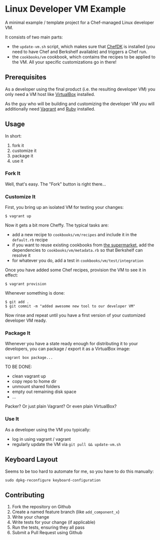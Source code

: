 
# Linux Developer VM Example

A minimal example / template project for a Chef-managed Linux developer VM.

It consists of two main parts:

 * the `update-vm.sh` script, which makes sure that [ChefDK](https://downloads.chef.io/chef-dk/)
   is installed (you need to have Chef and Berkshelf available) and triggers a Chef run.
 * the `cookbooks/vm` cookbook, which contains the recipes to be applied to the VM.
   All your specific customizations go in there!

## Prerequisites

As a developer using the final product (i.e. the resulting developer VM) you
only need a VM host like [VirtualBox](http://virtualbox.org/wiki/Downloads)
installed.

As the guy who will be building and customizing the developer VM you will additionally
need [Vagrant](http://www.vagrantup.com/) and [Ruby](https://www.ruby-lang.org/) installed.

## Usage

In short:

 1. fork it
 2. customize it
 3. package it
 4. use it

### Fork It

Well, that's easy. The "Fork" button is right there...

### Customize It

First, you bring up an isolated VM for testing your changes:
```
$ vagrant up
```

Now it gets a bit more Cheffy. The typical tasks are:

 * add a new recipe to `cookbooks/vm/recipes` and include it in the `default.rb` recipe
 * if you want to reuse existing cookbooks from [the supermarket](https://supermarket.chef.io/),
   add the dependencies to `cookbooks/vm/metadata.rb` so that Berkshelf can resolve it
 * for whatever you do, add a test in `cookbooks/vm/test/integration`

Once you have added some Chef recipes, provision the VM to see it in effect:
```
$ vagrant provision
```

Whenever something is done:
```
$ git add .
$ git commit -m "added awesome new tool to our developer VM"
```

Now rinse and repeat until you have a first version of your customized developer VM ready.


### Package It

Whenever you have a state ready enough for distributing it to your developers,
you can package / export it as a VirtualBox image:
```
vagrant box package...
```

TO BE DONE:

 * clean vagrant up
 * copy repo to home dir
 * unmount shared folders
 * empty out remaining disk space
 * ...

Packer? Or just plain Vagrant? Or even plain VirtualBox?

### Use It

As a developer using the VM you typically:

 * log in using vagrant / vagrant
 * regularly update the VM via `git pull && update-vm.sh`


## Keyboard Layout

Seems to be too hard to automate for me, so you have to do this manually:
```
sudo dpkg-reconfigure keyboard-configuration
```


## Contributing

1. Fork the repository on Github
2. Create a named feature branch (like `add_component_x`)
3. Write your change
4. Write tests for your change (if applicable)
5. Run the tests, ensuring they all pass
6. Submit a Pull Request using Github
